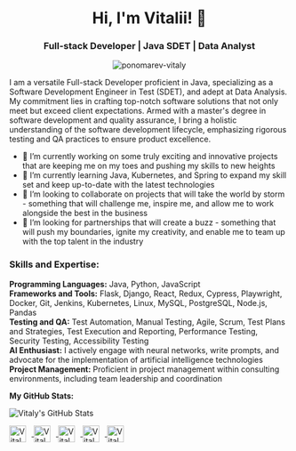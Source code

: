 <h1 align="center">Hi, I'm Vitalii! 👋</h1>
<h3 align="center">Full-stack Developer | Java SDET | Data Analyst</h3>

<p align="center"> 
  <img src="https://github-profile-trophy.vercel.app/?username=ponomarev-vitaly&theme=juicyfresh&no-frame=true&margin-w=20&margin-h=20" alt="ponomarev-vitaly" />
</p>

<p align="left">I am a versatile Full-stack Developer proficient in Java, specializing as a Software Development Engineer in Test (SDET), and adept at Data Analysis. My commitment lies in crafting top-notch software solutions that not only meet but exceed client expectations. Armed with a master's degree in software development and quality assurance, I bring a holistic understanding of the software development lifecycle, emphasizing rigorous testing and QA practices to ensure product excellence.</p>

<ul align="left">
  <li>🔭 I’m currently working on some truly exciting and innovative projects that are keeping me on my toes and pushing my skills to new heights</li>
  <li>🌱 I’m currently learning Java, Kubernetes, and Spring to expand my skill set and keep up-to-date with the latest technologies</li>
  <li>👯 I’m looking to collaborate on projects that will take the world by storm - something that will challenge me, inspire me, and allow me to work alongside the best in the business</li>
  <li>🤝 I’m looking for partnerships that will create a buzz - something that will push my boundaries, ignite my creativity, and enable me to team up with the top talent in the industry</li>
</ul>

<h3 align="left">Skills and Expertise:</h3>

<p align="left">
  <b>Programming Languages:</b> Java, Python, JavaScript<br>
  <b>Frameworks and Tools:</b> Flask, Django, React, Redux, Cypress, Playwright, Docker, Git, Jenkins, Kubernetes, Linux, MySQL, PostgreSQL, Node.js, Pandas<br>
  <b>Testing and QA:</b> Test Automation, Manual Testing, Agile, Scrum, Test Plans and Strategies, Test Execution and Reporting, Performance Testing, Security Testing, Accessibility Testing<br>
  <b>AI Enthusiast:</b> I actively engage with neural networks, write prompts, and advocate for the implementation of artificial intelligence technologies<br>
  <b>Project Management:</b> Proficient in project management within consulting environments, including team leadership and coordination<br>
</p>

**My GitHub Stats:**

<p align="left">
  <img src="https://github-readme-stats.vercel.app/api?username=ponomarev-vitaly&show_icons=true&count_private=true&include_all_commits=true&theme=dark" alt="Vitaly's GitHub Stats" />
</p>

<p align="left">
  <a href="https://github.com/ponomarev-vitaly" target="_blank">
    <img align="center" src="https://img.icons8.com/color/48/000000/github--v1.png" alt="Vitaly's GitHub" height="30" width="30" style="margin-right: 10px;" />
  </a>
  <a href="https://www.linkedin.com/in/vitalii-ponomarev" target="_blank">
    <img align="center" src="https://img.icons8.com/color/48/000000/linkedin-circled--v1.png" alt="Vitaly's LinkedIn" height="30" width="30" style="margin-right: 10px;" />
  </a>
  <a href="https://www.facebook.com/vitaliiponomarev3126" target="_blank">
    <img align="center" src="https://img.icons8.com/color/48/000000/facebook-new--v2.png" alt="Vitaly's Facebook" height="30" width="30" style="margin-right: 10px;" />
  </a>
  <a href="https://stackoverflow.com/users/22619699" target="_blank">
    <img align="center" src="https://img.icons8.com/color/48/000000/stackoverflow.png" alt="Vitaly's Stack Overflow" height="30" width="30" style="margin-right: 10px;" />
  </a>
  <a href="https://www.udemy.com/user/vitaly-ponomarev-5/" target="_blank">
    <img align="center" src="https://icon-icons.com/icon/udemy-logo/249323" alt="Vitaly's Udemy" height="30" width="30" style="margin-right: 10px;" />
  </a>
</p>
